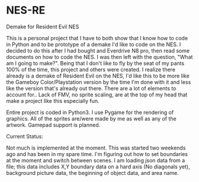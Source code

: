# NES-RE
Demake for Resident Evil NES

This is a personal project that I have to both show that I know how to code in Python and to be prototype of a demake I'd like to code on the NES. I 
decided to do this after I had bought and Everdrive N8 pro, then read some documents on how to code the NES. I was then left with the question, "What am I going to make?". Being that I don't like to fly by the seat of my pants 100% of the time, this project and others were created. I realize there already is a demake of Resident Evil on the NES, I'd like this to be more like the Gameboy Color/Playstation version by the time I'm done with it and less like the version that's already out there. There are a lot of elements to account for.. Lack of FMV, no sprite scaling, are at the top of my head that make a project like this especially fun.

Entire project is coded in Python3. I use Pygame for the rendering of graphics. All of the sprites are/were made by me as well as any of the artwork. Gamepad support is planned.

Current Status: 

Not much is implemented at the moment. This was started two weekends ago and has been in my spare time. I'm figuring out how to set boundaries at the moment and switch between scenes. I am loading json data from a file; this data includes X,Y boundary data on a hard axis (No diagonals yet), background picture data, the beginning of object data, and area name.  
